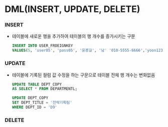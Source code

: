 # DML(INSERT, UPDATE, DELETE)

### INSERT
+ 테이블에 새로운 행을 추가하여 테이블의 행 개수를 증가시키는 구문

    ```sql
    INSERT INTO USER_FROEIGNKEY
    VALUES(5, 'user05', 'pass05', '윤봉길', '남' '010-5555-6666','yoon123@kh.or.kr' 50);
    ```

### UPDATE
+  테이블에 기록된 컬럼 값 수정을 하는 구문으로 테이블 전체 행 개수는 변화없음

    ```sql
    UPDATE TABLE DEPT_COPY
    AS SELECT * FROM DEPARTMENTL;

    UPDATE DEPT_COPY
    SET DEPT_TITLE = '전략기획팀'
    WHERE DEPT_ID = 'D9'
    ```
### DELETE

